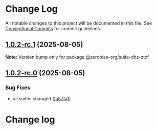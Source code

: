 # Change Log

All notable changes to this project will be documented in this file.
See [Conventional Commits](https://conventionalcommits.org) for commit guidelines.

## [1.0.2-rc.1](https://github.com/zerobias-org/suite/compare/@zerobias-org/suite-dhs-ztcf@1.0.2-rc.0...@zerobias-org/suite-dhs-ztcf@1.0.2-rc.1) (2025-08-05)

**Note:** Version bump only for package @zerobias-org/suite-dhs-ztcf





## [1.0.2-rc.0](https://github.com/zerobias-org/suite/compare/@zerobias-org/suite-dhs-ztcf@1.0.1...@zerobias-org/suite-dhs-ztcf@1.0.2-rc.0) (2025-08-05)


### Bug Fixes

* all suites changed ([fa57fa1](https://github.com/zerobias-org/suite/commit/fa57fa1af7628003297df46b2d7740fe95bd2666))





# Change log
